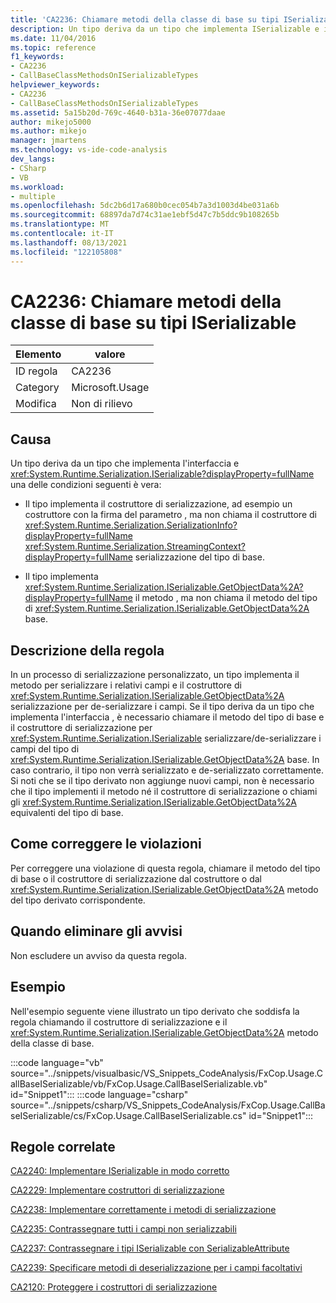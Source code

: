 ```yaml
---
title: 'CA2236: Chiamare metodi della classe di base su tipi ISerializable'
description: Un tipo deriva da un tipo che implementa ISerializable e il tipo implementa il costruttore di serializzazione, ma non chiama il costruttore di serializzazione del tipo di base. oppure il tipo implementa GetObjectData, ma non chiama il metodo GetObjectData del tipo di base.
ms.date: 11/04/2016
ms.topic: reference
f1_keywords:
- CA2236
- CallBaseClassMethodsOnISerializableTypes
helpviewer_keywords:
- CA2236
- CallBaseClassMethodsOnISerializableTypes
ms.assetid: 5a15b20d-769c-4640-b31a-36e07077daae
author: mikejo5000
ms.author: mikejo
manager: jmartens
ms.technology: vs-ide-code-analysis
dev_langs:
- CSharp
- VB
ms.workload:
- multiple
ms.openlocfilehash: 5dc2b6d17a680b0cec054b7a3d1003d4be031a6b
ms.sourcegitcommit: 68897da7d74c31ae1ebf5d47c7b5ddc9b108265b
ms.translationtype: MT
ms.contentlocale: it-IT
ms.lasthandoff: 08/13/2021
ms.locfileid: "122105808"
---
```

# <a name="ca2236-call-base-class-methods-on-iserializable-types"></a>CA2236: Chiamare metodi della classe di base su tipi ISerializable

|Elemento|valore|
|-|-|
|ID regola|CA2236|
|Category|Microsoft.Usage|
|Modifica|Non di rilievo|

## <a name="cause"></a>Causa
Un tipo deriva da un tipo che implementa l'interfaccia e <xref:System.Runtime.Serialization.ISerializable?displayProperty=fullName> una delle condizioni seguenti è vera:

- Il tipo implementa il costruttore di serializzazione, ad esempio un costruttore con la firma del parametro , ma non chiama il costruttore di <xref:System.Runtime.Serialization.SerializationInfo?displayProperty=fullName> <xref:System.Runtime.Serialization.StreamingContext?displayProperty=fullName> serializzazione del tipo di base.

- Il tipo implementa <xref:System.Runtime.Serialization.ISerializable.GetObjectData%2A?displayProperty=fullName> il metodo , ma non chiama il metodo del tipo di <xref:System.Runtime.Serialization.ISerializable.GetObjectData%2A> base.

## <a name="rule-description"></a>Descrizione della regola
In un processo di serializzazione personalizzato, un tipo implementa il metodo per serializzare i relativi campi e il costruttore di <xref:System.Runtime.Serialization.ISerializable.GetObjectData%2A> serializzazione per de-serializzare i campi. Se il tipo deriva da un tipo che implementa l'interfaccia , è necessario chiamare il metodo del tipo di base e il costruttore di serializzazione per <xref:System.Runtime.Serialization.ISerializable> serializzare/de-serializzare i campi del tipo di <xref:System.Runtime.Serialization.ISerializable.GetObjectData%2A> base. In caso contrario, il tipo non verrà serializzato e de-serializzato correttamente. Si noti che se il tipo derivato non aggiunge nuovi campi, non è necessario che il tipo implementi il metodo né il costruttore di serializzazione o chiami gli <xref:System.Runtime.Serialization.ISerializable.GetObjectData%2A> equivalenti del tipo di base.

## <a name="how-to-fix-violations"></a>Come correggere le violazioni
Per correggere una violazione di questa regola, chiamare il metodo del tipo di base o il costruttore di serializzazione dal costruttore o dal <xref:System.Runtime.Serialization.ISerializable.GetObjectData%2A> metodo del tipo derivato corrispondente.

## <a name="when-to-suppress-warnings"></a>Quando eliminare gli avvisi
Non escludere un avviso da questa regola.

## <a name="example"></a>Esempio
Nell'esempio seguente viene illustrato un tipo derivato che soddisfa la regola chiamando il costruttore di serializzazione e il <xref:System.Runtime.Serialization.ISerializable.GetObjectData%2A> metodo della classe di base.

:::code language="vb" source="../snippets/visualbasic/VS_Snippets_CodeAnalysis/FxCop.Usage.CallBaseISerializable/vb/FxCop.Usage.CallBaseISerializable.vb" id="Snippet1":::
:::code language="csharp" source="../snippets/csharp/VS_Snippets_CodeAnalysis/FxCop.Usage.CallBaseISerializable/cs/FxCop.Usage.CallBaseISerializable.cs" id="Snippet1":::

## <a name="related-rules"></a>Regole correlate
[CA2240: Implementare ISerializable in modo corretto](../code-quality/ca2240.md)

[CA2229: Implementare costruttori di serializzazione](/dotnet/fundamentals/code-analysis/quality-rules/ca2229)

[CA2238: Implementare correttamente i metodi di serializzazione](../code-quality/ca2238.md)

[CA2235: Contrassegnare tutti i campi non serializzabili](/dotnet/fundamentals/code-analysis/quality-rules/ca2235)

[CA2237: Contrassegnare i tipi ISerializable con SerializableAttribute](/dotnet/fundamentals/code-analysis/quality-rules/ca2237)

[CA2239: Specificare metodi di deserializzazione per i campi facoltativi](../code-quality/ca2239.md)

[CA2120: Proteggere i costruttori di serializzazione](../code-quality/ca2120.md)
